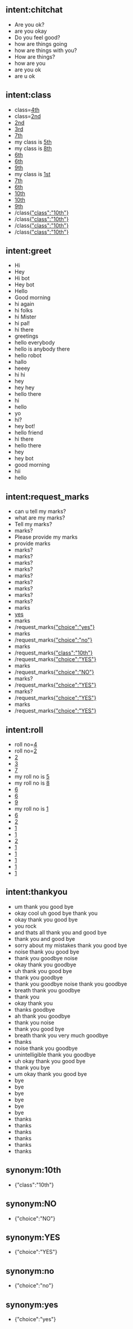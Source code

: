 ## intent:chitchat
- Are you ok?
- are you okay
- Do you feel good?
- how are things going
- how are things with you?
- How are things?
- how are you
- are you ok
- are u ok

## intent:class
- class=[4th](class)
- class=[2nd](class)
- [2nd](class)
- [3rd](class)
- [7th](class)
- my class is [5th](class)
- my class is [8th](class)
- [6th](class)
- [6th](class)
- [9th](class)
- my class is [1st](class)
- [7th](class)
- [6th](class)
- [10th](class)
- [10th](class)
- [9th](class)
- /class[{"class":"10th"}](class:10th)
- /class[{"class":"10th"}](class:10th)
- /class[{"class":"10th"}](class:10th)
- /class[{"class":"10th"}](class:10th)

## intent:greet
- Hi
- Hey
- Hi bot
- Hey bot
- Hello
- Good morning
- hi again
- hi folks
- hi Mister
- hi pal!
- hi there
- greetings
- hello everybody
- hello is anybody there
- hello robot
- hallo
- heeey
- hi hi
- hey
- hey hey
- hello there
- hi
- hello
- yo
- hi?
- hey bot!
- hello friend
- hi there
- hello there
- hey
- hey bot
- good morning
- hii
- hello


## intent:request_marks
- can u tell my marks?
- what are my marks?
- Tell my marks?
- marks?
- Please provide my marks
- provide marks
- marks?
- marks?
- marks?
- marks?
- marks?
- marks?
- marks?
- marks?
- marks?
- marks
- [yes](choice)
- marks
- /request_marks[{"choice":"yes"}](choice:yes)
- marks
- /request_marks[{"choice":"no"}](choice:no)
- marks
- /request_marks[{"class":"10th"}](class:10th)
- /request_marks[{"choice":"YES"}](choice:YES)
- marks
- /request_marks[{"choice":"NO"}](choice:NO)
- marks?
- /request_marks[{"choice":"YES"}](choice:YES)
- marks?
- /request_marks[{"choice":"YES"}](choice:YES)
- marks
- /request_marks[{"choice":"YES"}](choice:YES)

## intent:roll
- roll no=[4](roll)
- roll no=[2](roll)
- [2](roll)
- [3](roll)
- [7](roll)
- my roll no is [5](roll)
- my roll no is [8](roll)
- [6](roll)
- [6](roll)
- [9](roll)
- my roll no is [1](roll)
- [6](roll)
- [2](roll)
- [1](roll)
- [1](roll)
- [2](roll)
- [1](roll)
- [1](roll)
- [1](roll)
- [1](roll)
- [1](roll)

## intent:thankyou
- um thank you good bye
- okay cool uh good bye thank you
- okay thank you good bye
- you rock
- and thats all thank you and good bye
- thank you and good bye
- sorry about my mistakes thank you good bye
- noise thank you good bye
- thank you goodbye noise
- okay thank you goodbye
- uh thank you good bye
- thank you goodbye
- thank you goodbye noise thank you goodbye
- breath thank you goodbye
- thank you
- okay thank you
- thanks goodbye
- ah thank you goodbye
- thank you noise
- thank you good bye
- breath thank you very much goodbye
- thanks
- noise thank you goodbye
- unintelligible thank you goodbye
- uh okay thank you good bye
- thank you bye
- um okay thank you good bye
- bye
- bye
- bye
- bye
- bye
- bye
- thanks
- thanks
- thanks
- thanks
- thanks
- thanks

## synonym:10th
- {"class":"10th"}

## synonym:NO
- {"choice":"NO"}

## synonym:YES
- {"choice":"YES"}

## synonym:no
- {"choice":"no"}

## synonym:yes
- {"choice":"yes"}
